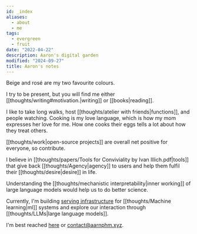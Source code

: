 ```yaml
---
id: _index
aliases:
  - about
  - me
tags:
  - evergreen
  - fruit
date: "2022-04-22"
description: Aaron's digital garden
modified: "2024-09-27"
title: Aaron's notes
---
```


Beige and <span class="rose">rosé</span> are my two favourite colours.

I try to be present, but you will find me either [[thoughts/writing#motivation.|writing]] or [[books|reading]].

I like to take long walks, host [[thoughts/atelier with friends|functions]], and people watching. Cooking is my love language, which is how my mom expresses her love for me.
How one cooks their eggs tells a lot about how they treat others.

[[thoughts/work|open-source projects]] are overall net positive for everyone, so contribute.

I believe in [[thoughts/papers/Tools for Conviviality by Ivan Illich.pdf|tools]] that give back [[thoughts/Agency|agency]] to users and help them fulfil their [[thoughts/desire|desire]] in life.

Understanding the [[thoughts/mechanistic interpretability|inner working]] of large language models would help us to do better science.

<!-- I care a lot about what I work on, and fortunately, I got to work at what I care about most: formalising knowledge (software as a catalyst to achieve this dream). -->

Currently, I'm building [serving infrastructure](https://bentoml.com) for [[thoughts/Machine learning|ml]] systems and explore our interaction
through [[thoughts/LLMs|large language models]].

I'm best reached [here](https://twitter.com/aarnphm_) or contact@aarnphm.xyz.
